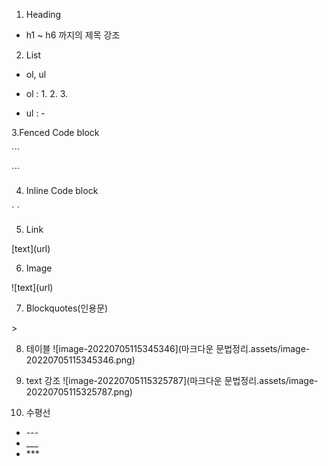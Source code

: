 1. Heading

- h1 ~ h6 까지의 제목 강조

  

2. List

- ol, ul

- ol : 1. 2. 3.

- ul : -

  

3.Fenced Code block

\```

\```



4. Inline Code block

\` `

5. Link

\[text](url)



6. Image

\!\[text](url)



7. Blockquotes(인용문)

\>



8. 테이블
  ![image-20220705115345346](마크다운 문법정리.assets/image-20220705115345346.png)

  

9. text 강조
  ![image-20220705115325787](마크다운 문법정리.assets/image-20220705115325787.png)

  

10. 수평선

- \---
- \___
- \***